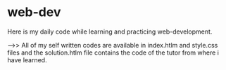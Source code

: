 # web-dev

Here is my daily code while learning and practicing web-development.

-->> All of my self written codes are available in index.htlm and style.css files and the solution.htlm file contains the code of the tutor from where i have learned.
